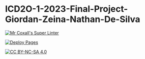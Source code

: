 # ICD2O-1-2023-Final-Project-Giordan-Zeina-Nathan-De-Silva

[![Mr Coxall's Super Linter](https://github.com/MTHS-ICS2O-2-2022/ICS2O-Final-Project-Giordan-Zeina-Nathan-De-Silva/workflows/Mr%20Coxall's%20Super%20Linter/badge.svg)](https://github.com/MTHS-ICS2O-2-2022/ICS2O-Final-Project-Giordan-Zeina-Nathan-De-Silva/actions)

[![Deploy Pages](https://github.com/MTHS-ICS2O-2-2022/ICS2O-Final-Project-Giordan-Zeina-Nathan-De-Silva/workflows/Deploy%20Pages/badge.svg)](https://github.com/MTHS-ICS2O-2-2022/ICS2O-Final-Project-Giordan-Zeina-Nathan-De-Silva/actions)

[![CC BY-NC-SA 4.0](https://img.shields.io/badge/License-CC%20BY--NC--SA%204.0-blue.svg)](./LICENSE)
